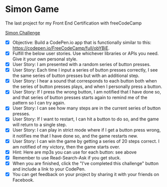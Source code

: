 # Simon Game

The last project for my Front End Certification with freeCodeCamp

[Simon Challenge](https://www.freecodecamp.org/challenges/build-a-simon-game)  

- [x] Objective: Build a CodePen.io app that is functionally similar to this: https://codepen.io/FreeCodeCamp/full/obYBjE.
- [x] Fulfill the below user stories. Use whichever libraries or APIs you need. Give it your own personal style.
- [x] User Story: I am presented with a random series of button presses.
- [x] User Story: Each time I input a series of button presses correctly, I see the same series of button presses but with an additional step.
- [x] User Story: I hear a sound that corresponds to each button both when the series of button presses plays, and when I personally press a button.
- [x] User Story: If I press the wrong button, I am notified that I have done so, and that series of button presses starts again to remind me of the pattern so I can try again.
- [x] User Story: I can see how many steps are in the current series of button presses.
- [x] User Story: If I want to restart, I can hit a button to do so, and the game will return to a single step.
- [x] User Story: I can play in strict mode where if I get a button press wrong, it notifies me that I have done so, and the game restarts new.
- [x] User Story: I can win the game by getting a series of 20 steps correct. I am notified of my victory, then the game starts over.
- [x] Hint: Here are mp3s you can use for each button: see above
- [x] Remember to use Read-Search-Ask if you get stuck.
- [x] When you are finished, click the "I've completed this challenge" button and include a link to your CodePen.
- [x] You can get feedback on your project by sharing it with your friends on Facebook.
